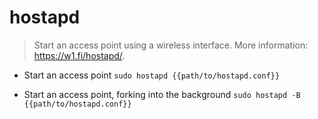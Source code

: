 # hostapd
> Start an access point using a wireless interface.
> More information: <https://w1.fi/hostapd/>.

- Start an access point
`sudo hostapd {{path/to/hostapd.conf}}`

- Start an access point, forking into the background
`sudo hostapd -B {{path/to/hostapd.conf}}`
